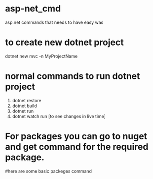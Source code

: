 # asp-net_cmd
asp.net commands that needs to have easy was

# to create new dotnet project
dotnet new mvc -n MyProjectName
# normal commands to run dotnet project
1. dotnet restore
2. dotnet build
3. dotnet run
4. dotnet watch run [to see changes in live time]
# For packages you can go to nuget and get command for the required package.
#here are some basic packeges command
